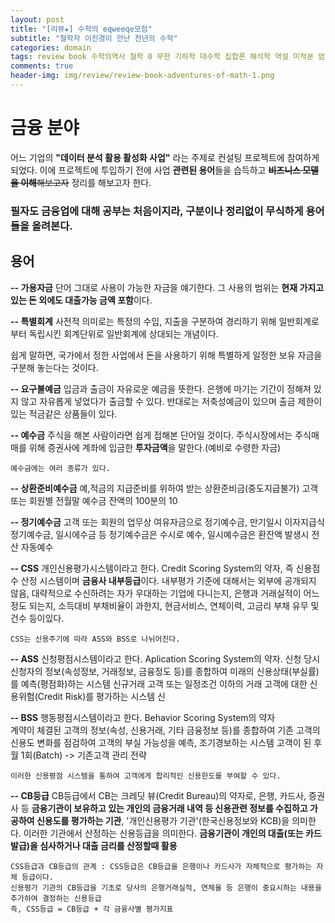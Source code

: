 ```yaml
---  
layout: post  
title: "[리뷰★] 수학의 eqweeqe모험"  
subtitle: "철학자 이진경이 만난 천년의 수학"  
categories: domain  
tags: review book 수학의역사 철학 0 무한 기하학 대수학 집합론 해석학 역설 미적분 엄밀성 불완전성  
comments: true  
header-img: img/review/review-book-adventures-of-math-1.png
---  
```

  
#  금융 분야
어느 기업의 **"데이터 분석 활용 활성화 사업"** 라는 주제로 컨설팅 프로젝트에 참여하게 되었다. 
이에 프로젝트에 투입하기 전에 사업 **관련된 용어**들을 습득하고 ~~**비즈니스 모델을 이해**해보고자~~ 정리를 해보고자 한다.
### **필자도 금융업에 대해 공부는 처음이지라, 구분이나 정리없이 무식하게 용어들을 올려본다.**

## 용어
**-- 가용자금**
단어 그대로 사용이 가능한 자금을 얘기한다. 그 사용의 범위는 **현재 가지고 있는 돈 외에도 대출가능 금액 포함**이다.

**-- 특별회계**
사전적 의미로는 특정의 수입, 지출을 구분하여 경리하기 위해 일반회계로부터 독립시킨 회계단위로 일반회계에 상대되는 개념이다.

쉽게 말하면, 국가에서 정한 사업에서 돈을 사용하기 위해 특별하게 일정한 보유 자금을 구분해 놓는다는 것이다.

**-- 요구불예금**
	입금과 출금이 자유로운 예금을 뜻한다. 은행에 마기는 기간이 정해져 있지 않고 자유롭게 넣었다가 출금할 수 있다.
	반대로는 저축성예금이 있으며 출금 제한이 있는 적금같은 상품들이 있다.

**-- 예수금**
	주식을 해본 사람이라면 쉽게 접해본 단어일 것이다.
	주식시장에서는 주식매매를 위해 증권사에 계좌에 입금한 **투자금액**을 말한다.(예비로 수령한 자금)
	
	예수금에는 여러 종류가 있다.

**-- 상환준비예수금**
	예,적금의 지급준비를 위하여 받는 상환준비금(중도지급불가)
	고객 또는 회원별 전월말 예수금 잔액의 100분의 10

**-- 정기예수금**
	고객 또는 회원의 업무상 여유자금으로 정기예수금, 만기일시 이자지급식 정기예수금, 일시에수금 등
	정기예수금은 수시로 예수, 일시예수금은 환잔액 발생시 전산 자동예수

**-- CSS**
	 개인신용평가시스템이라고 한다. Credit Scoring System의 약자, 즉 신용점수 산정 시스템이며 **금융사 내부등급**이다.
	 내부평가 기준에 대해서는 외부에 공개되지 않음, 대략적으로 수신하려는 자가 우대하는 기업에 다니는지, 은행과 거래실적이 어느정도 되는지, 소득대비 부채비율이 과한지, 현금서비스, 연체이력, 고금리 부채 유무 및 건수 등이있다.
	
	CSS는 신용주기에 따라 ASS와 BSS로 나뉘어진다.


**-- ASS**
	신청평점시스템이라고 한다. Aplication Scoring System의 약자.
	신청 당시 신청자의 정보(속성정보, 거래정보, 금융정도 등)를 종합하여 미래의 신용상태(부실률)를 예측(평점화)하는 시스템
	신규거래 고객 또는 일정조건 이하의 거래 고객에 대한 신용위험(Credit Risk)를 평가하는 시스템
	신
	
**-- BSS**
행동평점시스템이라고 한다. Behavior Scoring System의 약자	
계약이 체결된 고객의 정보(속성, 신용거래, 기타 금융정보 등)를 종합하여 기존 고객의 신용도 변화를 점검하여 고객의 부실 가능성을 예측, 조기경보하는 시스템
	고객이 된 후 월 1회(Batch) -> 기존고객 관리 전략

	이러한 신용평점 시스템을 통하여 고객에게 합리적인 신용한도를 부여할 수 있다.

**-- CB등급**
CB등급에서 CB는 크레딧 뷰(Credit Bureau)의 약자로, 은행, 카드사, 증권사 등 **금융기관이 보유하고 있는 개인의 금융거래 내역 등 신용관련 정보를 수집하고 가공하여 신용도를 평가하는 기관**, '개인신용평가 기관'(한국신용정보와 KCB)을 의미한다. 이러한 기관에서 산정하는 신용등급을 의미한다. **금융기관이 개인의 대출(또는 카드 발급)을 심사하거나 대출 금리를 산정할때 활용**

	CSS등급과 CB등급의 관계 : CSS등급은 CB등급을 은행이나 카드사가 자체적으로 평가하는 자체 등급이다.
	신용평가 기관의 CB등급을 기초로 당사의 은행거래실적, 연체율 등 은행이 중요시하는 내용을 추가하여 결정하는 신용등급
	즉, CSS등급 = CB등급 + 각 금융사별 평가지표
	
